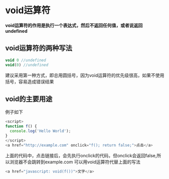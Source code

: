 # void运算符
 **void运算符的作用是执行一个表达式，然后不返回任何值，或者说返回undefined**
## void运算符的两种写法
```javascript
void 0 //undefined
void(0) //undefined
```
建议采用第一种方式，即总用圆括号，因为void运算符的优先级很高，如果不使用括号，容易造成错误结果
## void的主要用途
例子如下
```javascript
<script>
function f() {
  console.log('Hello World');
}
</script>
<a href="http://example.com" onclick="f(); return false;">点击</a>
```
上面的代码中，点击链接后，会先执行onclick的代码，但onclick会返回false,所以浏览器不会跳转到example.com
可以用void运算符代替上面的写法
```javascript
<a href="javascript: void(f())">文字</a>
```